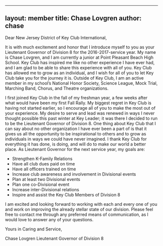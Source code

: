 
---
layout: member
title: Chase Lovgren
author: chase
---

Dear New Jersey District of Key Club International, 

It is with much excitement and honor that I introduce myself to you as your Lieutenant Governor of Division 8 for the 2016-2017-service year. My name is Chase Lovgren, and I am currently a junior at Point Pleasant Beach High School. Key Club has inspired me like no other experience I have ever had, and I am glad to be able to share this experience with all of you. Key Club has allowed me to grow as an individual, and I wish for all of you to let Key Club take you for the journey it is. Outside of Key Club, I am an active member in my school’s National Honor Society, Science League, Mock Trial, Marching Band, Chorus, and Theatre organizations.

I first joined Key Club in the fall of my freshman year, a few weeks after what would have been my first Fall Rally. My biggest regret in Key Club is having not started earlier, so I encourage all of you to make the most out of your experience. My desire to serve and lead was renewed in ways I never thought possible this past winter at Key Leader; it was there I decided to run to be the Lieutenant Governor of Division 8. One thing about Key Club that I can say about no other organization I have ever been a part of is that it gives us all the opportunity to be inspirational to others and to grow as individuals in ways we could have never imagined. I thank Key Club for everything it has done, is doing, and will do to make our world a better place. 
As Lieutenant Governor for the next service year, my goals are:
* Strengthen K-Family Relations
* Have all club dues paid on time
* Have all officers trained on time
* Increase club awareness and involvement in Divisional events
* Plan at least two Divisional events
* Plan one co-Divisional event
* Increase inter-Divisional relations
* Inspire and assist the Key Club Members of Division 8

I am excited and looking forward to working with each and every one of you and work on improving the already stellar state of our division. Please feel free to contact me through any preferred means of communication, as I would love to answer any of your questions. 

Yours in Caring and Service, 

Chase Lovgren
Lieutenant Governor of Division 8